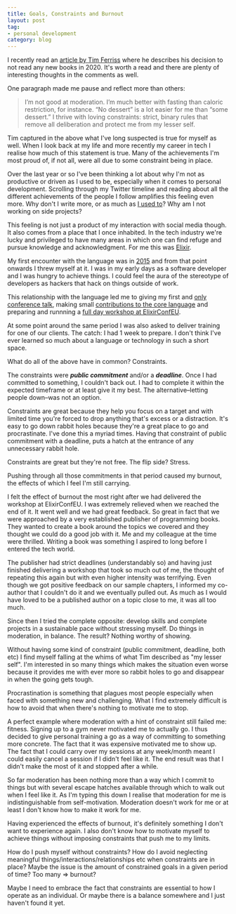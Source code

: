 ```yaml
---
title: Goals, Constraints and Burnout
layout: post
tag:
- personal development
category: blog
---
```


I recently read an [article by Tim
Ferriss](https://tim.blog/2020/01/20/one-decision-that-removes-100-decisions/)
where he describes his decision to not read any new books in 2020. It's
worth a read and there are plenty of interesting thoughts in the comments as well.

One paragraph made me pause and reflect more than others:

> I’m not good at moderation. I’m much better with fasting than caloric restriction, for instance. “No dessert” is a lot easier for me than “some dessert.” I thrive with loving constraints: strict, binary rules that remove all deliberation and protect me from my lesser self.

Tim captured in the above what I've long suspected is true for myself as
well. When I look back at my life and more recently my career in tech I realise
how much of this statement is true. Many of the achievements I'm most proud
of, if not all, were all due to some constraint being in place.

Over the last year or so I've been thinking a lot about why I'm not as
productive or driven as I used to be, especially when it comes to personal
development. Scrolling through my Twitter timeline and reading about all
the different achievements of the people I follow amplifies this
feeling even more. Why don't I write more, or as much as [I used to](https://web.archive.org/web/*/http://makisotman.com/100_words_challenge/*)? Why am
I not working on side projects?

This feeling is not just a product of my interaction with social media
though. It also comes from a place that I once inhabited. In the tech
industry we're lucky and privileged to have many areas in which
one can find refuge and pursue knowledge and acknowledgment. For me this
was [Elixir](https://elixir-lang.org/).

My first encounter with the language was in
[2015](https://github.com/Maikon/elixir_ttt) and from that point onwards I
threw myself at it. I was in my early days as a software
developer and I was hungry to achieve things. I could feel the aura of the
stereotype of developers as hackers that hack on things outside of work.

This relationship with the language led me to giving my first and [only conference
talk](https://www.codefirstgirls.org.uk/cfg-conference-2016.html), making
small [contributions to the core
language](https://github.com/elixir-lang/elixir/pulls?utf8=%E2%9C%93&q=is%3Apr+author%3AMaikon+)
and preparing and runnning a [full day workshop at
ElixirConfEU](http://www.elixirconf.eu/events/elixirconf2017/tutorials#microservices-under-the-umbrella).

At some point around the same period I was also asked to deliver training for one
of our clients. The catch: I had 1 week to prepare. I don't
think I've ever learned so much about a language or technology in such a
short space.

What do all of the above have in common? Constraints.

The constraints were ***public commitment*** and/or a ***deadline***. Once I had committed to something, I couldn't back out. I had to complete it within the expected timeframe or at least give it my best. The alternative–letting people down–was not an option.

Constraints are great because they help you focus on a target and with
limited time you're forced to drop anything that's excess or a distraction.
It's easy to go down rabbit holes because they're a great place to
go and procrastinate. I've done this a myriad times. Having that constraint
of public commitment with a deadline, puts a hatch at the entrance of any
unnecessary rabbit hole.

Constraints are great but they're not free. The flip side? Stress.

Pushing through all those commitments in that period caused my burnout, the
effects of which I feel I'm still carrying.

I felt the effect of burnout the most right after we had delivered the workshop at
ElixirConfEU. I was extremely relieved when we reached the end of it.
It went well and we had great feedback. So great in
fact that we were approached by a very established publisher of programming
books. They wanted to create a book around the topics we covered
and they thought we could do a good job with it. Me and my
colleague at the time were thrilled. Writing a book was something I aspired
to long before I entered the tech world.

The publisher had strict deadlines (understandably so) and having just
finished delivering a workshop that took so much out of me, the thought of
repeating this again but with even higher intensity was terrifying. Even
though we got positive feedback on our sample chapters, I informed my co-author that I couldn't do it and we eventually pulled out.
As much as I would have loved to be a published author on a topic close to me,
it was all too much.

Since then I tried the complete opposite: develop skills and complete
projects in a sustainable pace without stressing myself. Do things in
moderation, in balance. The result? Nothing worthy of showing.

Without having some kind of constraint (public commitment, deadline, both
etc) I find myself falling at the whims of what Tim described as "my lesser
self". I'm interested in so many things which makes the situation even worse
because it provides me with ever more so rabbit holes to go and disappear
in when the going gets tough.

Procrastination is something that plagues most people especially when faced
with something new and challenging. What I find
extremely difficult is how to avoid that when there's nothing to motivate
me to stop.

A perfect example where moderation with a hint of constraint still failed
me: fitness. Signing up to a gym never motivated me to actually go. I thus
decided to give personal training a go as a way of committing to something
more concrete. The fact that it was expensive motivated me to show up. The
fact that I could carry over my sessions at any week/month meant I could
easily cancel a session if I didn't feel like it. The end result was that I
didn't make the most of it and stopped after a while.

So far moderation has been nothing more than a way which I commit to things
but with several escape hatches available through which to walk out when I feel like
it. As I'm typing this down I realise that moderation for me is
indistinguishable from self-motivation. Moderation doesn't work for me or at least I don't know how to
make it work for me.

Having experienced the effects of burnout, it's definitely something I
don't want to experience again. I also don't know how to motivate myself to
achieve things without imposing constraints that push me to my limits.

How do I push myself without constraints? How do I avoid neglecting
meaningful things/interactions/relationships etc when constraints are in
place? Maybe the issue is the amount of constrained goals in a given period
of time? Too many => burnout?

Maybe I need to embrace the fact that constraints are essential to how I
operate as an individual. Or maybe there is a balance somewhere and I just
haven't found it yet.
